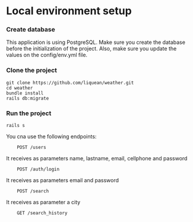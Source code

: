 # Local environment setup

### Create database
This application is using PostgreSQL. 
Make sure you create the database before the initialization of the project. 
Also, make sure you update the values on the config/env.yml file.

### Clone the project 
```Shell
git clone https://github.com/liquean/weather.git
cd weather
bundle install
rails db:migrate
```

### Run the project
```Shell
rails s
```

You cna use the following endpoints:

```Shell
    POST /users 
```

It receives as parameters name, lastname, email, cellphone and password


```Shell
    POST /auth/login 
```

It receives as parameters email and password


```Shell
    POST /search
```

It receives as parameter a city



```Shell
    GET /search_history
```




